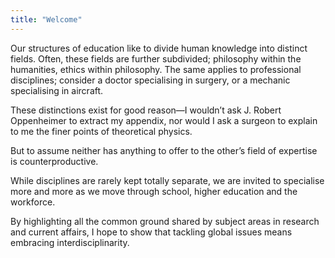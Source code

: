 ```yaml
---
title: "Welcome"
---
```


Our structures of education like to divide human knowledge into distinct fields. Often, these fields are further subdivided; philosophy within the humanities, ethics within philosophy. The same applies to professional disciplines; consider a doctor specialising in surgery, or a mechanic specialising in aircraft.

These distinctions exist for good reason—I wouldn’t ask J. Robert Oppenheimer to extract my appendix, nor would I ask a surgeon to explain to me the finer points of theoretical physics. 

But to assume neither has anything to offer to the other’s field of expertise is counterproductive. 

While disciplines are rarely kept totally separate, we are invited to specialise more and more as we move through school, higher education and the workforce. 

By highlighting all the common ground shared by subject areas in research and current affairs, I hope to show that tackling global issues means embracing interdisciplinarity. 
